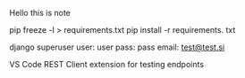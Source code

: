Hello this is note

pip freeze -l > requirements.txt
pip install -r requirements. txt

django superuser
user: user
pass: pass
email: test@test.si


VS Code REST Client extension for testing endpoints